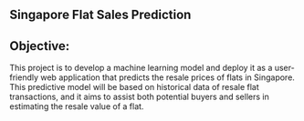 ## Singapore Flat Sales Prediction

## Objective:

This project is to develop a machine learning model and deploy it as a user-friendly web application that predicts the resale prices of flats in Singapore. 
This predictive model will be based on historical data of resale flat transactions, and it aims to assist both potential buyers and sellers in estimating the resale value of a flat.
